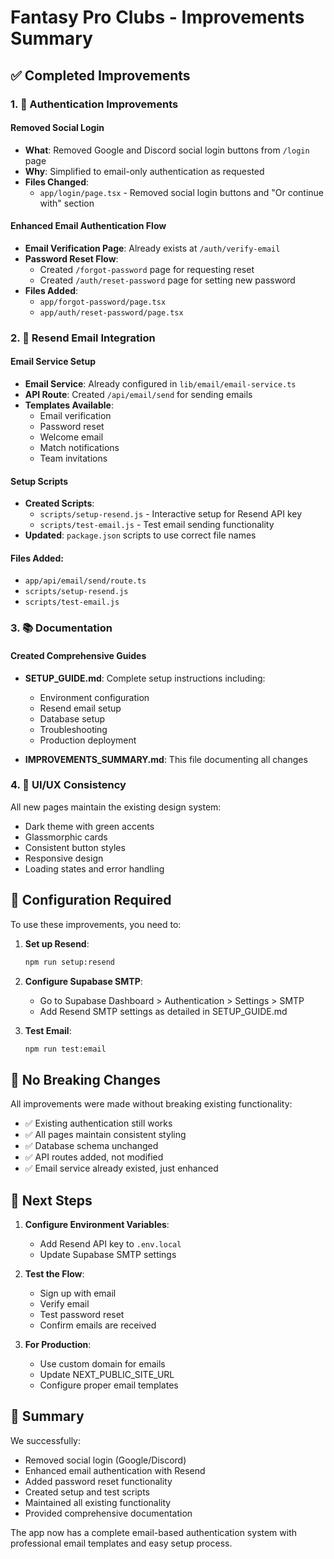 # Fantasy Pro Clubs - Improvements Summary

## ✅ Completed Improvements

### 1. 🔐 Authentication Improvements

#### Removed Social Login
- **What**: Removed Google and Discord social login buttons from `/login` page
- **Why**: Simplified to email-only authentication as requested
- **Files Changed**: 
  - `app/login/page.tsx` - Removed social login buttons and "Or continue with" section

#### Enhanced Email Authentication Flow
- **Email Verification Page**: Already exists at `/auth/verify-email`
- **Password Reset Flow**: 
  - Created `/forgot-password` page for requesting reset
  - Created `/auth/reset-password` page for setting new password
- **Files Added**:
  - `app/forgot-password/page.tsx`
  - `app/auth/reset-password/page.tsx`

### 2. 📧 Resend Email Integration

#### Email Service Setup
- **Email Service**: Already configured in `lib/email/email-service.ts`
- **API Route**: Created `/api/email/send` for sending emails
- **Templates Available**:
  - Email verification
  - Password reset
  - Welcome email
  - Match notifications
  - Team invitations

#### Setup Scripts
- **Created Scripts**:
  - `scripts/setup-resend.js` - Interactive setup for Resend API key
  - `scripts/test-email.js` - Test email sending functionality
- **Updated**: `package.json` scripts to use correct file names

#### Files Added:
- `app/api/email/send/route.ts`
- `scripts/setup-resend.js`
- `scripts/test-email.js`

### 3. 📚 Documentation

#### Created Comprehensive Guides
- **SETUP_GUIDE.md**: Complete setup instructions including:
  - Environment configuration
  - Resend email setup
  - Database setup
  - Troubleshooting
  - Production deployment

- **IMPROVEMENTS_SUMMARY.md**: This file documenting all changes

### 4. 🎨 UI/UX Consistency

All new pages maintain the existing design system:
- Dark theme with green accents
- Glassmorphic cards
- Consistent button styles
- Responsive design
- Loading states and error handling

## 🔧 Configuration Required

To use these improvements, you need to:

1. **Set up Resend**:
   ```bash
   npm run setup:resend
   ```

2. **Configure Supabase SMTP**:
   - Go to Supabase Dashboard > Authentication > Settings > SMTP
   - Add Resend SMTP settings as detailed in SETUP_GUIDE.md

3. **Test Email**:
   ```bash
   npm run test:email
   ```

## 🚀 No Breaking Changes

All improvements were made without breaking existing functionality:
- ✅ Existing authentication still works
- ✅ All pages maintain consistent styling
- ✅ Database schema unchanged
- ✅ API routes added, not modified
- ✅ Email service already existed, just enhanced

## 📝 Next Steps

1. **Configure Environment Variables**:
   - Add Resend API key to `.env.local`
   - Update Supabase SMTP settings

2. **Test the Flow**:
   - Sign up with email
   - Verify email
   - Test password reset
   - Confirm emails are received

3. **For Production**:
   - Use custom domain for emails
   - Update NEXT_PUBLIC_SITE_URL
   - Configure proper email templates

## 🎯 Summary

We successfully:
- Removed social login (Google/Discord)
- Enhanced email authentication with Resend
- Added password reset functionality
- Created setup and test scripts
- Maintained all existing functionality
- Provided comprehensive documentation

The app now has a complete email-based authentication system with professional email templates and easy setup process. 